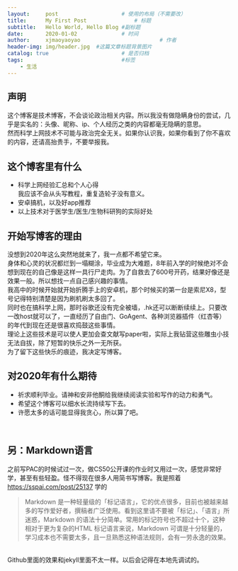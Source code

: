 ```yaml
---
layout:     post   				    # 使用的布局（不需要改）
title:      My First Post 				# 标题 
subtitle:   Hello World, Hello Blog #副标题
date:       2020-01-02 				# 时间
author:     xjmaoyaoyao 						# 作者
header-img: img/header.jpg 	#这篇文章标题背景图片
catalog: true 						# 是否归档
tags:								#标签
    - 生活
---
```

## 声明
这个博客是技术博客，不会谈论政治相关内容。所以我没有做隐瞒身份的尝试，几乎是实名的：头像、昵称、ip、个人经历之类的内容都毫无隐瞒的意思。<br>
然而科学上网技术不可能与政治完全无关。如果你认识我，如果你看到了你不喜欢的内容，还请高抬贵手，不要举报我。<br>

## 这个博客里有什么
* 科学上网经验汇总和个人心得<br>
我应该不会从头写教程，重复造轮子没有意义。<br>
* 安卓搞机，以及好app推荐<br>
* 以上技术对于医学生/医生/生物科研狗的实际好处<br>


## 开始写博客的理由
没想到2020年这么突然地就来了，我一点都不希望它来。<br>
身体和心灵的状况都烂到一塌糊涂，毕业成为大难题，8年前入学的时候绝对不会想到现在的自己像是这样一具行尸走肉。为了自救去了600号开药，结果好像还是效果一般。所以想找一点自己感兴趣的事情。<br>
我高中的时候开始就开始折腾手上的安卓机，那个时候买的第一台是索尼X8，型号记得特别清楚是因为刷机刷太多回了。<br>
同时也在搞科学上网，那时谷歌还没有完全被墙，.hk还可以断断续续上。只要改一改host就可以了，一直经历了自由门、GoAgent、各种浏览器插件（红杏等）的年代到现在还是很喜欢捣鼓这些事情。<br>
理论上这些技术是可以使人更加会查文献写paper啦，实际上我钻营这些雕虫小技无法自拔，除了短暂的快乐之外一无所获。<br>
为了留下这些快乐的痕迹，我决定写博客。<br>


## 对2020年有什么期待
* 祈求顺利毕业。请神和安非他酮给我继续阅读实验和写作的动力和勇气。
* 希望这个博客可以细水长流持续写下去。
* 许愿太多的话可能显得我贪心，所以算了吧。
<br>


## 另：Markdown语言
之前写PAC的时候试过一次，做CS50公开课的作业时又用过一次，感觉非常好学，甚至有些轻盈。怪不得现在很多人用简书写博客。我是照着<https://sspai.com/post/25137> 学的<br>


>Markdown 是一种轻量级的「标记语言」，它的优点很多，目前也被越来越多的写作爱好者，撰稿者广泛使用。看到这里请不要被「标记」、「语言」所迷惑，Markdown 的语法十分简单。常用的标记符号也不超过十个，这种相对于更为复杂的HTML 标记语言来说，Markdown 可谓是十分轻量的，学习成本也不需要太多，且一旦熟悉这种语法规则，会有一劳永逸的效果。<br>
<br>
Github里面的效果和jekyll里面不太一样。以后会记得在本地先调试的。<br>
